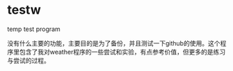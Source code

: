 testw
=====

temp test program

没有什么主要的功能，主要目的是为了备份，并且测试一下github的使用。这个程序里包含了我对weather程序的一些尝试和实验，有点参考价值，但更多的是练习与尝试的过程。
